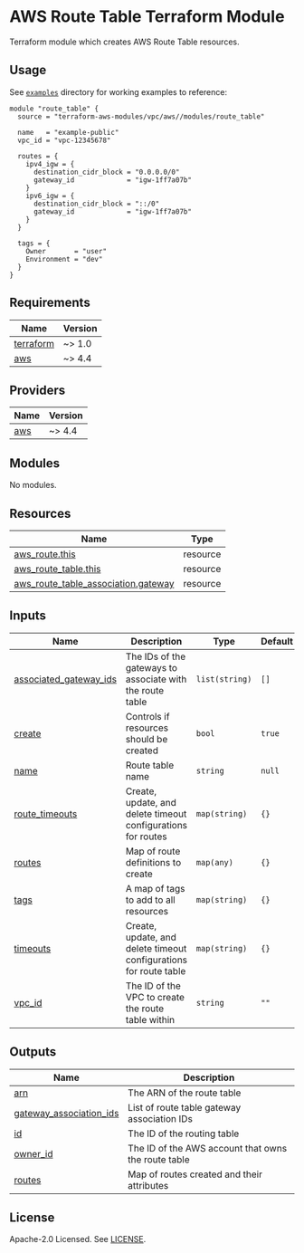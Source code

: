 # AWS Route Table Terraform Module

Terraform module which creates AWS Route Table resources.

## Usage

See [`examples`](https://github.com/clowdhaus/terraform-aws-vpc-v4/tree/main/examples) directory for working examples to reference:

```hcl
module "route_table" {
  source = "terraform-aws-modules/vpc/aws//modules/route_table"

  name   = "example-public"
  vpc_id = "vpc-12345678"

  routes = {
    ipv4_igw = {
      destination_cidr_block = "0.0.0.0/0"
      gateway_id             = "igw-1ff7a07b"
    }
    ipv6_igw = {
      destination_cidr_block = "::/0"
      gateway_id             = "igw-1ff7a07b"
    }
  }

  tags = {
    Owner       = "user"
    Environment = "dev"
  }
}
```

<!-- BEGINNING OF PRE-COMMIT-TERRAFORM DOCS HOOK -->
## Requirements

| Name | Version |
|------|---------|
| <a name="requirement_terraform"></a> [terraform](#requirement\_terraform) | ~> 1.0 |
| <a name="requirement_aws"></a> [aws](#requirement\_aws) | ~> 4.4 |

## Providers

| Name | Version |
|------|---------|
| <a name="provider_aws"></a> [aws](#provider\_aws) | ~> 4.4 |

## Modules

No modules.

## Resources

| Name | Type |
|------|------|
| [aws_route.this](https://registry.terraform.io/providers/hashicorp/aws/latest/docs/resources/route) | resource |
| [aws_route_table.this](https://registry.terraform.io/providers/hashicorp/aws/latest/docs/resources/route_table) | resource |
| [aws_route_table_association.gateway](https://registry.terraform.io/providers/hashicorp/aws/latest/docs/resources/route_table_association) | resource |

## Inputs

| Name | Description | Type | Default | Required |
|------|-------------|------|---------|:--------:|
| <a name="input_associated_gateway_ids"></a> [associated\_gateway\_ids](#input\_associated\_gateway\_ids) | The IDs of the gateways to associate with the route table | `list(string)` | `[]` | no |
| <a name="input_create"></a> [create](#input\_create) | Controls if resources should be created | `bool` | `true` | no |
| <a name="input_name"></a> [name](#input\_name) | Route table name | `string` | `null` | no |
| <a name="input_route_timeouts"></a> [route\_timeouts](#input\_route\_timeouts) | Create, update, and delete timeout configurations for routes | `map(string)` | `{}` | no |
| <a name="input_routes"></a> [routes](#input\_routes) | Map of route definitions to create | `map(any)` | `{}` | no |
| <a name="input_tags"></a> [tags](#input\_tags) | A map of tags to add to all resources | `map(string)` | `{}` | no |
| <a name="input_timeouts"></a> [timeouts](#input\_timeouts) | Create, update, and delete timeout configurations for route table | `map(string)` | `{}` | no |
| <a name="input_vpc_id"></a> [vpc\_id](#input\_vpc\_id) | The ID of the VPC to create the route table within | `string` | `""` | no |

## Outputs

| Name | Description |
|------|-------------|
| <a name="output_arn"></a> [arn](#output\_arn) | The ARN of the route table |
| <a name="output_gateway_association_ids"></a> [gateway\_association\_ids](#output\_gateway\_association\_ids) | List of route table gateway association IDs |
| <a name="output_id"></a> [id](#output\_id) | The ID of the routing table |
| <a name="output_owner_id"></a> [owner\_id](#output\_owner\_id) | The ID of the AWS account that owns the route table |
| <a name="output_routes"></a> [routes](#output\_routes) | Map of routes created and their attributes |
<!-- END OF PRE-COMMIT-TERRAFORM DOCS HOOK -->

## License

Apache-2.0 Licensed. See [LICENSE](https://github.com/clowdhaus/terraform-aws-vpc-v4/blob/main/LICENSE).
